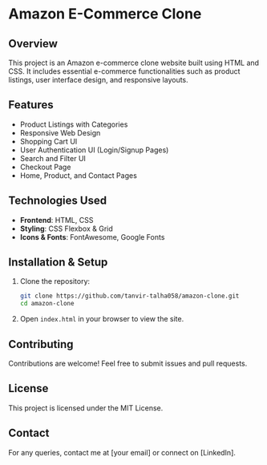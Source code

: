 # Amazon E-Commerce Clone

## Overview
This project is an Amazon e-commerce clone website built using HTML and CSS. It includes essential e-commerce functionalities such as product listings, user interface design, and responsive layouts.

## Features
- Product Listings with Categories
- Responsive Web Design
- Shopping Cart UI
- User Authentication UI (Login/Signup Pages)
- Search and Filter UI
- Checkout Page
- Home, Product, and Contact Pages

## Technologies Used
- **Frontend**: HTML, CSS
- **Styling**: CSS Flexbox & Grid
- **Icons & Fonts**: FontAwesome, Google Fonts

## Installation & Setup
1. Clone the repository:
   ```bash
   git clone https://github.com/tanvir-talha058/amazon-clone.git
   cd amazon-clone
   ```
2. Open `index.html` in your browser to view the site.

## Contributing
Contributions are welcome! Feel free to submit issues and pull requests.

## License
This project is licensed under the MIT License.

## Contact
For any queries, contact me at [your email] or connect on [LinkedIn].
